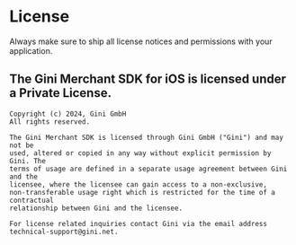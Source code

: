 License
=======
Always make sure to ship all license notices and permissions with your application.

## The Gini Merchant SDK for iOS is licensed under a Private License.

    Copyright (c) 2024, Gini GmbH
    All rights reserved.

    The Gini Merchant SDK is licensed through Gini GmbH ("Gini") and may not be
    used, altered or copied in any way without explicit permission by Gini. The
    terms of usage are defined in a separate usage agreement between Gini and the
    licensee, where the licensee can gain access to a non-exclusive,
    non-transferable usage right which is restricted for the time of a contractual
    relationship between Gini and the licensee.

    For license related inquiries contact Gini via the email address
    technical-support@gini.net.